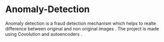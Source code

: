 # Anomaly-Detection
Anomaly detection is a fraud detection mechanism which helps to realte difference between original and non original images .
The project is made using Covolution and autoencoders .
